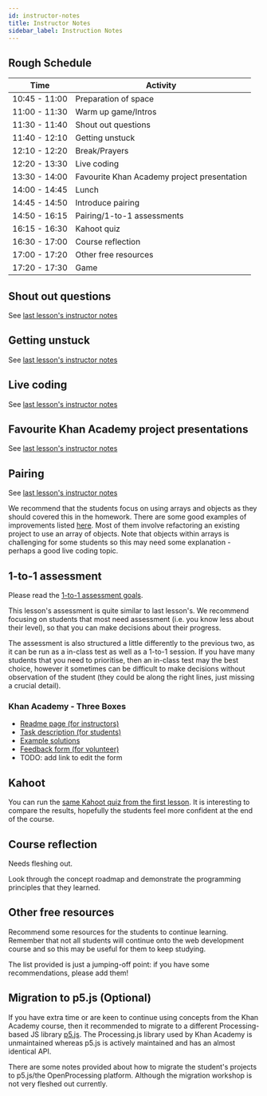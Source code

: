 ```yaml
---
id: instructor-notes
title: Instructor Notes
sidebar_label: Instruction Notes
---
```


## Rough Schedule

| Time          | Activity                                    |
| ------------- | ------------------------------------------- |
| 10:45 - 11:00 | Preparation of space                        |
| 11:00 - 11:30 | Warm up game/Intros                         |
| 11:30 - 11:40 | Shout out questions                         |
| 11:40 - 12:10 | Getting unstuck                             |
| 12:10 - 12:20 | Break/Prayers                               |
| 12:20 - 13:30 | Live coding                                 |
| 13:30 - 14:00 | Favourite Khan Academy project presentation |
| 14:00 - 14:45 | Lunch                                       |
| 14:45 - 14:50 | Introduce pairing                           |
| 14:50 - 16:15 | Pairing/1-to-1 assessments                  |
| 16:15 - 16:30 | Kahoot quiz                                 |
| 16:30 - 17:00 | Course reflection                           |
| 17:00 - 17:20 | Other free resources                        |
| 17:20 - 17:30 | Game                                        |

## Shout out questions

See [last lesson's instructor notes](../lesson-2/instructor-notes.md#shout-out-questions)

## Getting unstuck

See [last lesson's instructor notes](../lesson-3/instructor-notes.md#getting-unstuck)

## Live coding

See [last lesson's instructor notes](../lesson-3/instructor-notes.md#live-coding)

## Favourite Khan Academy project presentations

See [last lesson's instructor notes](../lesson-3/instructor-notes.md#favourite-khan-academy-project-presentations)

## Pairing

See [last lesson's instructor notes](../lesson-3/instructor-notes.md#pairing)

We recommend that the students focus on using arrays and objects as they should covered this in the homework. There are some good examples of improvements listed [here](../post-khan-academy-challenges.md). Most of them involve refactoring an existing project to use an array of objects. Note that objects within arrays is challenging for some students so this may need some explanation - perhaps a good live coding topic.

## 1-to-1 assessment

Please read the [1-to-1 assessment goals](../instructor-notes.md#1-to-1-assessments).

This lesson's assessment is quite similar to last lesson's. We recommend focusing on students that most need assessment (i.e. you know less about their level), so that you can make decisions about their progress.

The assessment is also structured a little differently to the previous two, as it can be run as a in-class test as well as a 1-to-1 session. If you have many students that you need to prioritise, then an in-class test may the best choice, however it sometimes can be difficult to make decisions without observation of the student (they could be along the right lines, just missing a crucial detail).

### Khan Academy - Three Boxes

- [Readme page (for instructors)](https://github.com/CodeYourFuture/fundamentals-course-assessments/tree/master/khan-academy-boxes-and-ribbons)
- [Task description (for students)](https://github.com/CodeYourFuture/fundamentals-course-assessments/blob/master/khan-academy-boxes-and-ribbons/assessment-tasks-for-students.md)
- [Example solutions](https://github.com/CodeYourFuture/fundamentals-course-assessments/tree/master/khan-academy-boxes-and-ribbons)
- [Feedback form (for volunteer)](https://docs.google.com/forms/d/e/1FAIpQLSdkyYCIltW9bhoDhpJIDEmCEKWKD7NGVOk-vj3Bc9fJbqkmAA/viewform)
- TODO: add link to edit the form

## Kahoot

You can run the [same Kahoot quiz from the first lesson](https://play.kahoot.it/v2/?quizId=62bd599b-af55-41c3-b335-c28c9060c023). It is interesting to compare the results, hopefully the students feel more confident at the end of the course.

## Course reflection

Needs fleshing out.

Look through the concept roadmap and demonstrate the programming principles that they learned.

## Other free resources

Recommend some resources for the students to continue learning. Remember that not all students will continue onto the web development course and so this may be useful for them to keep studying.

The list provided is just a jumping-off point: if you have some recommendations, please add them!

## Migration to p5.js (Optional)

If you have extra time or are keen to continue using concepts from the Khan Academy course, then it recommended to migrate to a different Processing-based JS library [p5.js](https://p5js.org/). The Processing.js library used by Khan Academy is unmaintained whereas p5.js is actively maintained and has an almost identical API.

There are some notes provided about how to migrate the student's projects to p5.js/the OpenProcessing platform. Although the migration workshop is not very fleshed out currently.
